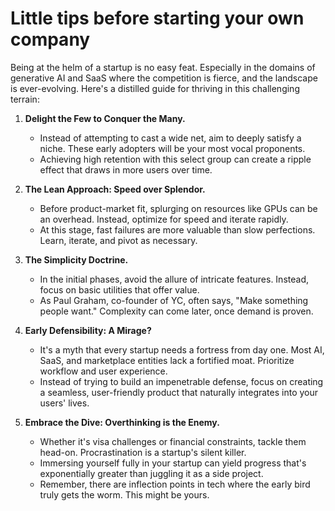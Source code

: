 # Little tips before starting your own company

Being at the helm of a startup is no easy feat. Especially in the domains of generative AI and SaaS where the competition is fierce, and the landscape is ever-evolving. Here's a distilled guide for thriving in this challenging terrain:

1. **Delight the Few to Conquer the Many.**  
   * Instead of attempting to cast a wide net, aim to deeply satisfy a niche. These early adopters will be your most vocal proponents.
   * Achieving high retention with this select group can create a ripple effect that draws in more users over time.

2. **The Lean Approach: Speed over Splendor.**  
   * Before product-market fit, splurging on resources like GPUs can be an overhead. Instead, optimize for speed and iterate rapidly.
   * At this stage, fast failures are more valuable than slow perfections. Learn, iterate, and pivot as necessary.

3. **The Simplicity Doctrine.**  
   * In the initial phases, avoid the allure of intricate features. Instead, focus on basic utilities that offer value.
   * As Paul Graham, co-founder of YC, often says, "Make something people want." Complexity can come later, once demand is proven.

4. **Early Defensibility: A Mirage?**  
   * It's a myth that every startup needs a fortress from day one. Most AI, SaaS, and marketplace entities lack a fortified moat. Prioritize workflow and user experience.
   * Instead of trying to build an impenetrable defense, focus on creating a seamless, user-friendly product that naturally integrates into your users' lives.

5. **Embrace the Dive: Overthinking is the Enemy.**  
   * Whether it's visa challenges or financial constraints, tackle them head-on. Procrastination is a startup's silent killer.
   * Immersing yourself fully in your startup can yield progress that's exponentially greater than juggling it as a side project.
   * Remember, there are inflection points in tech where the early bird truly gets the worm. This might be yours.
